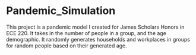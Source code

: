 # Pandemic_Simulation
This project is a pandemic model I created for James Scholars Honors in ECE 220.  It takes in the number of people in a group, and the age demographic. It randomly generates households and workplaces in groups for random people based on their generated age. 
